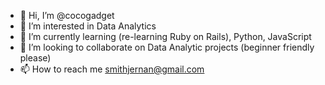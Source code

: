 - 👋 Hi, I’m @cocogadget
- 👀 I’m interested in Data Analytics
- 🌱 I’m currently learning (re-learning Ruby on Rails), Python, JavaScript
- 💞️ I’m looking to collaborate on Data Analytic projects (beginner friendly please)
- 📫 How to reach me smithjernan@gmail.com

<!---
cocogadget/cocogadget is a ✨ special ✨ repository because its `README.md` (this file) appears on your GitHub profile.
You can click the Preview link to take a look at your changes.
--->
